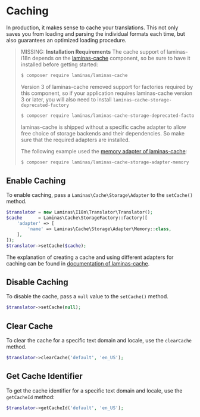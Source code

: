 # Caching

In production, it makes sense to cache your translations. This not only saves
you from loading and parsing the individual formats each time, but also
guarantees an optimized loading procedure.

> MISSING: **Installation Requirements**
> The cache support of laminas-i18n depends on the [laminas-cache](https://docs.laminas.dev/laminas-cache/) component, so be sure to have it installed before getting started:
>
> ```bash
> $ composer require laminas/laminas-cache
> ```
>
> Version 3 of laminas-cache removed support for factories required by this component, so if your application requires laminas-cache version 3 or later, you will also need to install `laminas-cache-storage-deprecated-factory`
>
> ```bash
> $ composer require laminas/laminas-cache-storage-deprecated-factory
> ```
>
> laminas-cache is shipped without a specific cache adapter to allow free choice of storage backends and their dependencies.
> So make sure that the required adapters are installed.
>
> The following example used the [memory adapter of laminas-cache](https://docs.laminas.dev/laminas-cache/storage/adapter/#memory-adapter):
>
> ```bash
> $ composer require laminas/laminas-cache-storage-adapter-memory
> ```

## Enable Caching

To enable caching, pass a `Laminas\Cache\Storage\Adapter` to the `setCache()`
method.

```php
$translator = new Laminas\I18n\Translator\Translator();
$cache      = Laminas\Cache\StorageFactory::factory([
    'adapter' => [
        'name' => Laminas\Cache\Storage\Adapter\Memory::class,
    ],
]);
$translator->setCache($cache);
```

The explanation of creating a cache and using different adapters for caching
can be found in [documentation of laminas-cache](https://docs.laminas.dev/laminas-cache/).

## Disable Caching

To disable the cache, pass a `null` value to the `setCache()` method.

```php
$translator->setCache(null);
```

## Clear Cache

To clear the cache for a specific text domain and locale, use the `clearCache`
method.

```php
$translator->clearCache('default', 'en_US');
```

## Get Cache Identifier

To get the cache identifier for a specific text domain and locale, use the
`getCacheId`  method:

```php
$translator->getCacheId('default', 'en_US');
```

